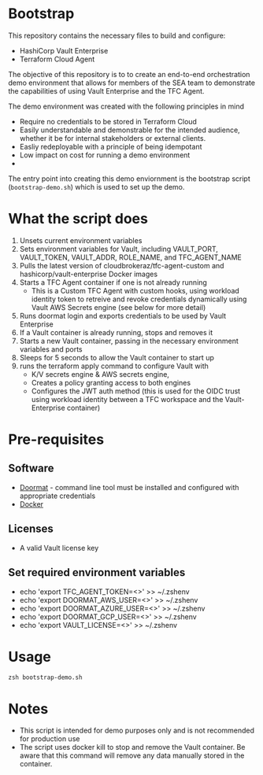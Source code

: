 # Bootstrap 

This repository contains the necessary files to build and configure:
- HashiCorp Vault Enterprise
- Terraform Cloud Agent

The objective of this repository is to to create an end-to-end orchestration demo environment that allows for members of the SEA team to 
demonstrate the capabilities of using Vault Enterprise and the TFC Agent.

The demo environment was created with the following principles in mind
- Require no credentials to be stored in Terraform Cloud
- Easily understandable and demonstrable for the intended audience, whether it be for internal stakeholders or external clients.
- Easliy redeployable with a principle of being idempotant
- Low impact on cost for running a demo environment
- 

The entry point into creating this demo enviornment is the bootstrap script (```bootstrap-demo.sh```) which is used to set up the demo. 

# What the script does

1. Unsets current environment variables
2. Sets environment variables for Vault, including VAULT_PORT, VAULT_TOKEN, VAULT_ADDR, ROLE_NAME, and TFC_AGENT_NAME
3. Pulls the latest version of cloudbrokeraz/tfc-agent-custom and hashicorp/vault-enterprise Docker images
4. Starts a TFC Agent container if one is not already running
    - This is a Custom TFC Agent with custom hooks, using workload identity token to retreive and revoke credentials dynamically using Vault AWS Secrets engine (see below for more detail)
5. Runs doormat login and exports credentials to be used by Vault Enterprise
6. If a Vault container is already running, stops and removes it
7. Starts a new Vault container, passing in the necessary environment variables and ports
8. Sleeps for 5 seconds to allow the Vault container to start up
9. runs the terraform apply command to configure Vault with
    - K/V secrets engine & AWS secrets engine, 
    - Creates a policy granting access to both engines
    - Configures the JWT auth method (this is used for the OIDC trust using workload identity between a TFC workspace and the Vault-Enterprise container)

# Pre-requisites

## Software

* [Doormat](https://docs.prod.secops.hashicorp.services/doormat/cli/) - command line tool must be installed and configured with appropriate credentials
* [Docker](https://www.docker.com/products/docker-desktop/)

## Licenses

* A valid Vault license key

## Set required environment variables

* echo 'export TFC_AGENT_TOKEN=<>' >> ~/.zshenv
* echo 'export DOORMAT_AWS_USER=<>' >> ~/.zshenv
* echo 'export DOORMAT_AZURE_USER=<>' >> ~/.zshenv
* echo 'export DOORMAT_GCP_USER=<>' >> ~/.zshenv
* echo 'export VAULT_LICENSE=<>' >> ~/.zshenv

# Usage

```zsh bootstrap-demo.sh```

# Notes

* This script is intended for demo purposes only and is not recommended for production use
* The script uses docker kill to stop and remove the Vault container. Be aware that this command will remove any data manually stored in the container.